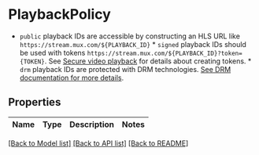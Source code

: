 # PlaybackPolicy

* `public` playback IDs are accessible by constructing an HLS URL like `https://stream.mux.com/${PLAYBACK_ID}`  * `signed` playback IDs should be used with tokens `https://stream.mux.com/${PLAYBACK_ID}?token={TOKEN}`. See [Secure video playback](https://docs.mux.com/guides/secure-video-playback) for details about creating tokens.  * `drm` playback IDs are protected with DRM technologies. [See DRM documentation for more details](https://docs.mux.com/guides/protect-videos-with-drm). 
## Properties
Name | Type | Description | Notes
------------ | ------------- | ------------- | -------------

[[Back to Model list]](../README.md#documentation-for-models) [[Back to API list]](../README.md#documentation-for-api-endpoints) [[Back to README]](../README.md)


